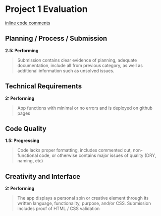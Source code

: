 # Project 1 Evaluation
[inline code comments]()
## Planning / Process / Submission
**2.5: Performing**
>Submission contains clear evidence of planning, adequate documentation, include all from previous category, as well as additional information such as unsolved issues.

## Technical Requirements
**2: Performing**
>App functions with minimal or no errors and is deployed on github pages

## Code Quality
**1.5: Progressing**
>Code lacks proper formatting, includes commented out, non-functional code, or otherwise contains major issues of quality (DRY, naming, etc)

## Creativity and Interface
**2: Performing**
>The app displays a personal spin or creative element through its written language, functionality, purpose, and/or CSS. Submission includes proof of HTML / CSS validation
